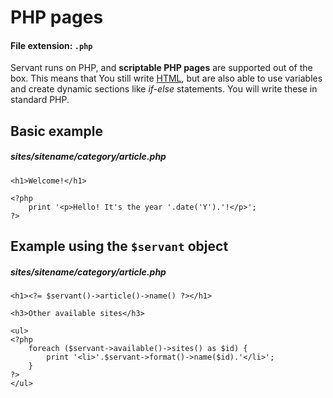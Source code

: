 
# PHP pages

#### File extension: `.php`

Servant runs on PHP, and **scriptable PHP pages** are supported out of the box. This means that You still write [HTML](), but are also able to use variables and create dynamic sections like *if-else* statements. You will write these in standard PHP.

## Basic example

##### sites/sitename/category/article.php

	<h1>Welcome!</h1>

	<?php
		print '<p>Hello! It's the year '.date('Y').'!</p>';
	?>



## Example using the `$servant` object

##### sites/sitename/category/article.php

	<h1><?= $servant()->article()->name() ?></h1>

	<h3>Other available sites</h3>

	<ul>
	<?php
		foreach ($servant->available()->sites() as $id) {
			print '<li>'.$servant->format()->name($id).'</li>';
		}
	?>
	</ul>
